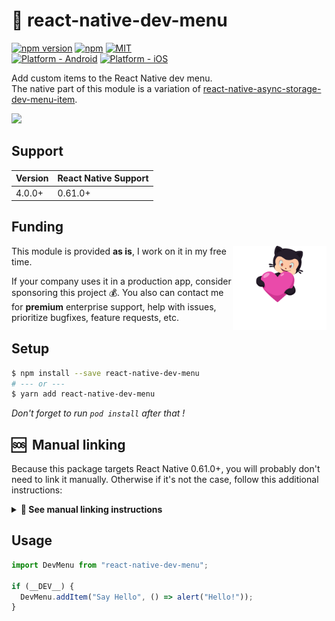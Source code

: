 # 📳 react-native-dev-menu

[![npm version](https://badge.fury.io/js/react-native-dev-menu.svg)](https://www.npmjs.org/package/react-native-dev-menu)
[![npm](https://img.shields.io/npm/dt/react-native-dev-menu.svg)](https://www.npmjs.org/package/react-native-dev-menu)
[![MIT](https://img.shields.io/dub/l/vibe-d.svg)](https://opensource.org/licenses/MIT)
<br />
[![Platform - Android](https://img.shields.io/badge/platform-Android-3ddc84.svg?style=flat&logo=android)](https://www.android.com)
[![Platform - iOS](https://img.shields.io/badge/platform-iOS-000.svg?style=flat&logo=apple)](https://developer.apple.com/ios)

Add custom items to the React Native dev menu.<br />
The native part of this module is a variation of [react-native-async-storage-dev-menu-item](https://github.com/jsoendermann/react-native-async-storage-dev-menu-item/).

![](https://github.com/zoontek/react-native-dev-menu/blob/master/docs/screenshots.png?raw=true)

## Support

| Version | React Native Support |
| ------- | -------------------- |
| 4.0.0+  | 0.61.0+              |

## Funding

<a href="https://github.com/sponsors/zoontek">
  <img align="right" width="150" alt="This library helped you? Consider sponsoring!" src=".github/funding-octocat.svg">
</a>

This module is provided **as is**, I work on it in my free time.

If your company uses it in a production app, consider sponsoring this project 💰. You also can contact me for **premium** enterprise support, help with issues, prioritize bugfixes, feature requests, etc.

## Setup

```bash
$ npm install --save react-native-dev-menu
# --- or ---
$ yarn add react-native-dev-menu
```

_Don't forget to run `pod install` after that !_

## 🆘  Manual linking

Because this package targets React Native 0.61.0+, you will probably don't need to link it manually. Otherwise if it's not the case, follow this additional instructions:

<details>
  <summary><b>👀 See manual linking instructions</b></summary>

### iOS

Add this line to your `ios/Podfile` file, then run `pod install`.

```bash
target 'YourAwesomeProject' do
  # …
  pod 'RNDevMenu', :path => '../node_modules/react-native-dev-menu'
end
```

### Android

1. Add the following lines to `android/settings.gradle`:

```gradle
include ':react-native-dev-menu'
project(':react-native-dev-menu').projectDir = new File(rootProject.projectDir, '../node_modules/react-native-dev-menu/android')
```

2. Add the implementation line to the dependencies in `android/app/build.gradle`:

```gradle
dependencies {
  // ...
  implementation project(':react-native-dev-menu')
}
```

3. Add the import and link the package in `MainApplication.java`:

```java
import com.zoontek.rndevmenu.RNDevMenuPackage; // <- add the RNDevMenuPackage import

public class MainApplication extends Application implements ReactApplication {

  // …

  @Override
  protected List<ReactPackage> getPackages() {
    @SuppressWarnings("UnnecessaryLocalVariable")
    List<ReactPackage> packages = new PackageList(this).getPackages();
    // …
    packages.add(new RNDevMenuPackage());
    return packages;
  }

  // …
}
```

</details>

## Usage

```ts
import DevMenu from "react-native-dev-menu";

if (__DEV__) {
  DevMenu.addItem("Say Hello", () => alert("Hello!"));
}
```
